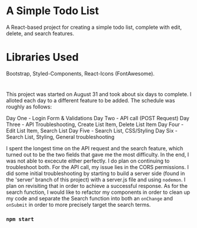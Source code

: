 # A Simple Todo List

A React-based project for creating a simple todo list, complete with edit, delete, and search features.

# Libraries Used

Bootstrap, Styled-Components, React-Icons (FontAwesome).

#

This project was started on August 31 and took about six days to complete. I alloted each day to a different feature to be added. The schedule was roughly as follows:
  
  Day One - Login Form & Validations
  Day Two - API call (POST Request)
  Day Three - API Troubleshooting, Create List Item, Delete List Item
  Day Four - Edit List Item, Search List
  Day Five - Search List, CSS/Styling
  Day Six - Search List, Styling, General troubleshooting
 
I spent the longest time on the API request and the search feature, which turned out to be the two fields that gave me the most difficulty. In the end, I was not able to excecute either perfectly. I do plan on continuing to troubleshoot both. For the API call, my issue lies in the CORS permissions. I did some initial troubleshooting by starting to build a server side (found in the 'server' branch of this project) with a server.js file and using `nodemon`. I plan on revisiting that in order to achieve a successful response. As for the search function, I would like to refactor my components in order to clean up my code and separate the Search function into both an `onChange` and `onSubmit` in order to more precisely target the search terms.



### `npm start`
